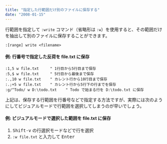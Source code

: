 ```yaml
---
title: "指定した行範囲だけ別のファイルに保存する"
date: "2008-01-15"
---
```


行範囲を指定して `:write` コマンド（省略形は `:w`）を使用すると、その範囲だけを抽出して別のファイルに保存することができます。

~~~
:[range] write <filename>
~~~

#### 例: 行番号で指定した反荷を file.txt に保存

~~~
:1,5 w file.txt     " 1行目から5行目まで保存
:5,$ w file.txt     " 5行目から最後まで保存
:.,10 w file.txt    " カレント行から10行目まで保存
:.;+5 w file.txt    " カレント行から5行下の行までを保存
:g/^Todo/ w D:\todo.txt    " Todo で始まる行を D:\todo.txt に保存
~~~

上記は、保存する行範囲を行番号などで指定する方法ですが、実際には次のようにしてビジュアルモードで行範囲を選択してしまうのが早いでしょう。

#### 例: ビジュアルモードで選択した範囲を file.txt に保存

1. <kbd>Shift-v</kbd> の行選択モードなどで行を選択
2. `:w file.txt` と入力して <kbd>Enter</kbd>

